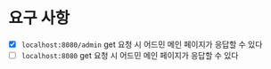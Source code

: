 
# 요구 사항
- [x] `localhost:8080/admin` get 요청 시 어드민 메인 페이지가 응답할 수 있다
- [ ] `localhost:8080` get 요청 시 어드민 메인 페이지가 응답할 수 있다
